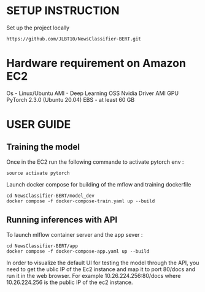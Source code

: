 # SETUP INSTRUCTION

Set up the project locally
```
https://github.com/JLBT10/NewsClassifier-BERT.git
```
# Hardware requirement on Amazon EC2
Os - Linux/Ubuntu
AMI - Deep Learning OSS Nvidia Driver AMI GPU PyTorch 2.3.0 (Ubuntu 20.04) 
EBS - at least 60 GB

# USER GUIDE

## Training the model
Once in the EC2 run the following commande to activate pytorch env :
```
source activate pytorch 
```

Launch docker compose for building of the mflow and training dockerfile 
```
cd NewsClassifier-BERT/model_dev
docker compose -f docker-compose-train.yaml up --build 
```

## Running inferences with API

To launch mlflow container server and the app sever : 
```
cd NewsClassifier-BERT/app
docker compose -f docker-compose-app.yaml up --build 
```

In order to visualize the default UI for testing the model through the API, you need to get the ublic IP of the Ec2 instance and map it to port 80/docs and run it in the web browser. 
For example 10.26.224.256:80/docs where 10.26.224.256 is the public IP of the ec2 instance.